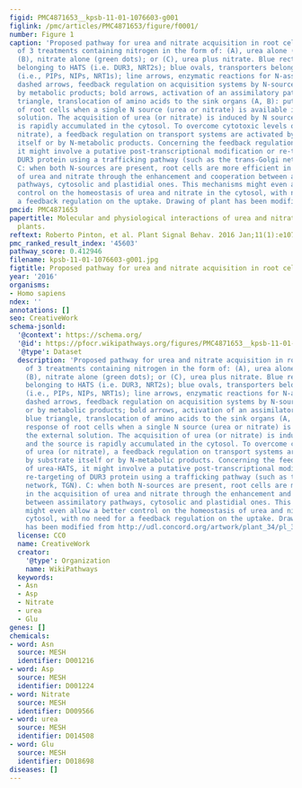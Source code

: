 ```yaml
---
figid: PMC4871653__kpsb-11-01-1076603-g001
figlink: /pmc/articles/PMC4871653/figure/f0001/
number: Figure 1
caption: 'Proposed pathway for urea and nitrate acquisition in root cells. Comparison
  of 3 treatments containing nitrogen in the form of: (A), urea alone (orange dots);
  (B), nitrate alone (green dots); or (C), urea plus nitrate. Blue rectangles, transporters
  belonging to HATS (i.e. DUR3, NRT2s); blue ovals, transporters belonging to LATS
  (i.e., PIPs, NIPs, NRT1s); line arrows, enzymatic reactions for N-assimilation;
  dashed arrows, feedback regulation on acquisition systems by N-sources itself or
  by metabolic products; bold arrows, activation of an assimilatory pathway; blue
  triangle, translocation of amino acids to the sink organs (A, B): putative response
  of root cells when a single N source (urea or nitrate) is available in the external
  solution. The acquisition of urea (or nitrate) is induced by N source and the source
  is rapidly accumulated in the cytosol. To overcome cytotoxic levels of urea (or
  nitrate), a feedback regulation on transport systems are activated by substrate
  itself or by N-metabolic products. Concerning the feedback regulation of urea-HATS,
  it might involve a putative post-transcriptional modification or re-targeting of
  DUR3 protein using a trafficking pathway (such as the trans-Golgi network, TGN).
  C: when both N-sources are present, root cells are more efficient in the acquisition
  of urea and nitrate through the enhancement and cooperation between assimilatory
  pathways, cytosolic and plastidial ones. This mechanisms might even allow a better
  control on the homeostasis of urea and nitrate in the cytosol, with no need for
  a feedback regulation on the uptake. Drawing of plant has been modified from http://udl.concord.org/artwork/plant_34/pl_34_index.html.'
pmcid: PMC4871653
papertitle: Molecular and physiological interactions of urea and nitrate uptake in
  plants.
reftext: Roberto Pinton, et al. Plant Signal Behav. 2016 Jan;11(1):e1076603.
pmc_ranked_result_index: '45603'
pathway_score: 0.412946
filename: kpsb-11-01-1076603-g001.jpg
figtitle: Proposed pathway for urea and nitrate acquisition in root cells
year: '2016'
organisms:
- Homo sapiens
ndex: ''
annotations: []
seo: CreativeWork
schema-jsonld:
  '@context': https://schema.org/
  '@id': https://pfocr.wikipathways.org/figures/PMC4871653__kpsb-11-01-1076603-g001.html
  '@type': Dataset
  description: 'Proposed pathway for urea and nitrate acquisition in root cells. Comparison
    of 3 treatments containing nitrogen in the form of: (A), urea alone (orange dots);
    (B), nitrate alone (green dots); or (C), urea plus nitrate. Blue rectangles, transporters
    belonging to HATS (i.e. DUR3, NRT2s); blue ovals, transporters belonging to LATS
    (i.e., PIPs, NIPs, NRT1s); line arrows, enzymatic reactions for N-assimilation;
    dashed arrows, feedback regulation on acquisition systems by N-sources itself
    or by metabolic products; bold arrows, activation of an assimilatory pathway;
    blue triangle, translocation of amino acids to the sink organs (A, B): putative
    response of root cells when a single N source (urea or nitrate) is available in
    the external solution. The acquisition of urea (or nitrate) is induced by N source
    and the source is rapidly accumulated in the cytosol. To overcome cytotoxic levels
    of urea (or nitrate), a feedback regulation on transport systems are activated
    by substrate itself or by N-metabolic products. Concerning the feedback regulation
    of urea-HATS, it might involve a putative post-transcriptional modification or
    re-targeting of DUR3 protein using a trafficking pathway (such as the trans-Golgi
    network, TGN). C: when both N-sources are present, root cells are more efficient
    in the acquisition of urea and nitrate through the enhancement and cooperation
    between assimilatory pathways, cytosolic and plastidial ones. This mechanisms
    might even allow a better control on the homeostasis of urea and nitrate in the
    cytosol, with no need for a feedback regulation on the uptake. Drawing of plant
    has been modified from http://udl.concord.org/artwork/plant_34/pl_34_index.html.'
  license: CC0
  name: CreativeWork
  creator:
    '@type': Organization
    name: WikiPathways
  keywords:
  - Asn
  - Asp
  - Nitrate
  - urea
  - Glu
genes: []
chemicals:
- word: Asn
  source: MESH
  identifier: D001216
- word: Asp
  source: MESH
  identifier: D001224
- word: Nitrate
  source: MESH
  identifier: D009566
- word: urea
  source: MESH
  identifier: D014508
- word: Glu
  source: MESH
  identifier: D018698
diseases: []
---
```

